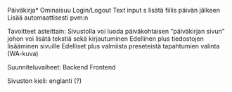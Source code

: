 Päiväkirja*
Ominaisuu
Login/Logout
Text input
s lisätä fiilis päivän jälkeen
Lisää automaattisesti pvm:n

Tavoitteet asteittain:
Sivustolla voi luoda päiväkohtaisen “päiväkirjan sivun” johon voi lisätä tekstiä sekä kirjautuminen
Edellinen plus tiedostojen lisääminen sivuille 
Edelliset plus valmiista preseteistä tapahtumien valinta (WA-kuva)

Suunniteluvaiheet:
Backend
Frontend

Sivuston kieli: englanti (?)
